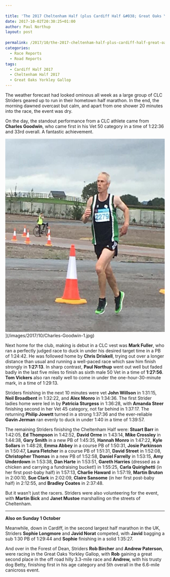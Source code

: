 ```yaml
---

title: 'The 2017 Cheltenham Half (plus Cardiff Half &#038; Great Oaks Yorkley Gallop)'
date: 2017-10-02T20:30:25+01:00
author: Paul Northup
layout: post

permalink: /2017/10/the-2017-cheltenham-half-plus-cardiff-half-great-oaks-yorkley-gallop/
categories:
  - Race Reports
  - Road Reports
tags:
  - Cardiff Half 2017
  - Cheltenham Half 2017
  - Great Oaks Yorkley Gallop
---
```

The weather forecast had looked ominous all week as a large group of CLC Striders geared up to run in their hometown half marathon. In the end, the morning dawned overcast but calm, and apart from one shower 20 minutes into the race, the event was dry.

On the day, the standout performance from a CLC athlete came from **Charles Goodwin**, who came first in his Vet 50 category in a time of 1:22:36 and 33rd overall. A fantastic achievement.

<img class="alignnone size-full 2957" src="/images/2017/10/Charles-Goodwin-1.jpg" alt="Charles-Goodwin" width="594" height="611" />](/images/2017/10/Charles-Goodwin-1.jpg)

Next home for the club, making is debut in a CLC vest was **Mark Fuller**, who ran a perfectly judged race to duck in under his desired target time in a PB of 1:24:42. He was followed home by **Chris Driskell**, trying out over a longer distance than usual and running a well-paced race which saw him finish strongly in **1:27:13**. In sharp contrast, **Paul Northup** went out well but faded badly in the last five miles to finish as sixth male 50 Vet in a time of **1:27:56**. **Tom Vickers** also ran really well to come in under the one-hour-30-minute mark, in a time of 1:29:13.

Striders finishing in the next 10 minutes were vet **John Willson** in 1:31:15, **Neil Broadbent** in 1:32:22, and **Alex Monro** in 1:34:36. The first Strider ladies home were led in by **Patricia Sturgess** in 1:36:28, with **Amanda Steer** finishing second in her Vet 45 category, not far behind in 1:37:17. The returning **Philip Jowett** turned in a strong 1:37:36 and the ever-reliable **Gavin Jerman** ran evenly to duck in under 1:40 in a time of 1:39:57.

The remaining Striders finishing the Cheltenham Half were: **Stuart Barr** in 1:42:05, **Ed Thompson** in 1:42:52, **David Orme** in 1:43:14, **Mike Crossley** in 1:44:38, **Gary Smith** in a new PB of 1:45:35, **Hannah Monro** in 1:47:22, **Kyle Sollars** in 1:48:28, **Emma Abbey** in a course PB of 1:50:31, **Josie Parkinson** in 1:50:47, **Laura Fletcher** in a course PB of 1:51:31, **David Street** in 1:52:08, **Christopher Thomas** in a new PB of 1:52:58, **Daniel Farrelly** in 1:53:15, **Amy Underdown** in 1:53:38, **Dan Harte** in 1:53:51, **Gareth Harries** (dressed as a chicken and carrying a fundraising bucket!) in 1:55:25, **Carla Quirighetti** (in her first post-baby half) in 1:57:13, **Charlie Haward** in 1:57:19, **Martin Bruton** in 2:00:10, **Sue Clark** in 2:02:09, **Claire Sansome** (in her first post-baby half) in 2:12:55, and **Bradley Coates** in 2:37:48.

But it wasn’t just the racers. Striders were also volunteering for the event, with **Martin Bick** and **Janet Mustoe** marshalling on the streets of Cheltenham.

* * *

**Also on Sunday 1 October**

Meanwhile, down in Cardiff, in the second largest half marathon in the UK, Striders **Sophie Longmore** and **Javid Norat** competed, with **Javid** bagging a sub 1:30 PB of 1:29:44 and **Sophie** finishing in a solid 1:35:27.

And over in the Forest of Dean, Striders **Rob Bircher** and **Andrew Paterson**, were racing in the Great Oaks Yorkley Gallop, with **Rob** gaining a great second place in the off road hilly 3.3-mile race and **Andrew,** with his trusty dog Betty, finishing first in his age category and 5th overall in the 6.6-mile canicross event.